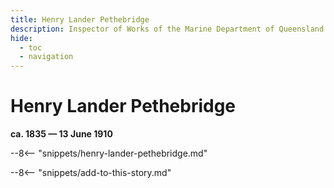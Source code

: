 ```yaml
---
title: Henry Lander Pethebridge
description: Inspector of Works of the Marine Department of Queensland
hide:
  - toc
  - navigation 
---
```


# Henry Lander Pethebridge

**ca. 1835 — 13 June 1910**

--8<-- "snippets/henry-lander-pethebridge.md"

--8<-- "snippets/add-to-this-story.md"